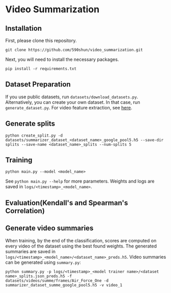 # Video Summarization

## Installation
First, please clone this repository.  
```
git clone https://github.com/590shun/video_summarization.git
```
Next, you will need to install the necessary packages.  
```
pip install -r requirements.txt
```

## Dataset Preparation
If you use public datasets, run `datasets/download_datasets.py`.  
Alternatively, you can create your own dataset. In that case, run `generate_dataset.py`. For video feature extraction, see [here](https://github.com/590shun/Video-Feature-Extraction).

## Generate splits
```
python create_split.py -d datasets/summarizer_dataset_<dataset_name>_google_pool5.h5 --save-dir splits --save-name <dataset_name>_splits --num-splits 5
```

## Training
```
python main.py --model <model_name>
```
See `python main.py --help` for more parameters. Weights and logs are saved in `logs/<timestamp>_<model_name>`.


## Evaluation(Kendall's and Spearman's Correlation)


## Generate video summaries
When training, by the end of the classification, scores are computed on every video of the dataset using the best found weights. The generated summaries are saved in `logs/<timestamp>_<model_name>/<dataset_name>_preds.h5`. Video summaries can be generated using `summary.py`:
```
python summary.py -p logs/<timestamp>_<model trainer name>/<dataset name>_splits.json_preds.h5 -f datasets/videos/summe/frames/Air_Force_One -d summarizer_dataset_summe_google_pool5.h5 -v video_1
```



